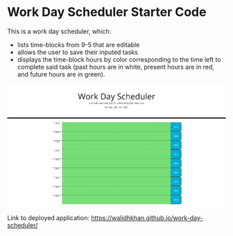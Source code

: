 # Work Day Scheduler Starter Code
This is a work day scheduler, which:
- lists time-blocks from 9-5 that are editable 
- allows the user to save their inputed tasks 
- displays the time-block hours by color corresponding to the time left to complete said task
(past hours are in white, present hours are in red, and future hours are in green).

<img src="Screenshot.png">

Link to deployed application: https://walidhkhan.github.io/work-day-scheduler/